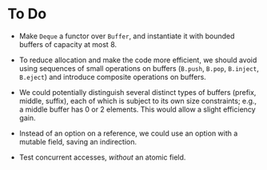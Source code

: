 # To Do

* Make `Deque` a functor over `Buffer`,
  and instantiate it with bounded buffers of capacity at most 8.

* To reduce allocation and make the code more efficient,
  we should avoid using sequences of small operations on buffers
  (`B.push`, `B.pop`, `B.inject`, `B.eject`)
  and introduce composite operations on buffers.

* We could potentially distinguish several distinct types of buffers
  (prefix, middle, suffix), each of which is subject to its own size
  constraints; e.g., a middle buffer has 0 or 2 elements. This would
  allow a slight efficiency gain.

* Instead of an option on a reference,
  we could use an option with a mutable field,
  saving an indirection.

* Test concurrent accesses, *without* an atomic field.
